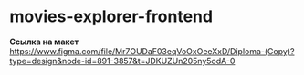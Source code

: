 # movies-explorer-frontend
**Ссылка на макет**
https://www.figma.com/file/Mr7OUDaF03eqVoOxOeeXxD/Diploma-(Copy)?type=design&node-id=891-3857&t=JDKUZUn205ny5odA-0
